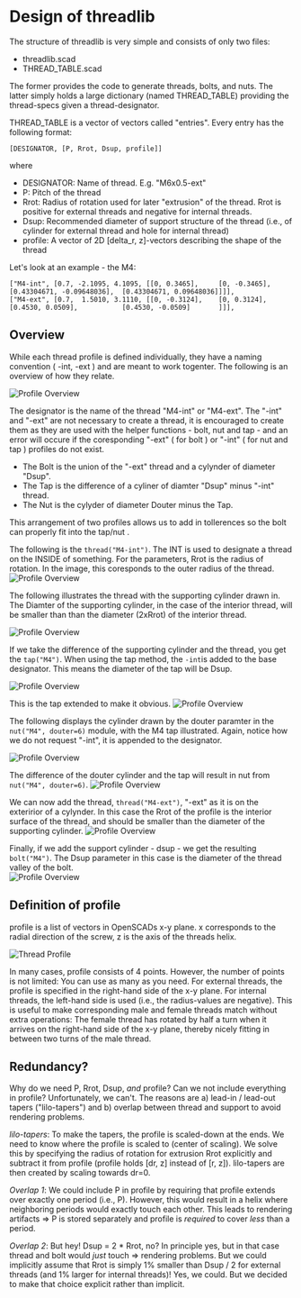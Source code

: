 # Design of threadlib

The structure of threadlib is very simple and consists of only two files:

- threadlib.scad
- THREAD_TABLE.scad

The former provides the code to generate threads, bolts, and nuts. The latter simply holds a large dictionary (named THREAD_TABLE) providing the thread-specs given a thread-designator.

THREAD_TABLE is a vector of vectors called "entries". Every entry has the following format:


    [DESIGNATOR, [P, Rrot, Dsup, profile]]

where

- DESIGNATOR: Name of thread. E.g. "M6x0.5-ext"
- P: Pitch of the thread
- Rrot: Radius of rotation used for later "extrusion" of the thread. Rrot is positive for external threads and negative for internal threads.
- Dsup: Recommended diameter of support structure of the thread (i.e., of cylinder for external thread and hole for internal thread)
- profile: A vector of 2D [delta_r, z]-vectors describing the shape of the thread

Let's look at an example - the M4:

    ["M4-int", [0.7, -2.1095, 4.1095, [[0, 0.3465],     [0, -0.3465],   [0.43304671, -0.09648036],  [0.43304671, 0.09648036]]]],
    ["M4-ext", [0.7,  1.5010, 3.1110, [[0, -0.3124],    [0, 0.3124],    [0.4530, 0.0509],           [0.4530, -0.0509]       ]]],

## Overview 

While each thread profile is defined individually, they have a naming convention ( -int, -ext ) and are meant to work togenter. The following is an overview of how they relate.

![Profile Overview](imgs/8_M4_Nut_Bolt.png)

The designator is the name of the thread "M4-int" or "M4-ext". The "-int" and "-ext" are not necessary to create a thread, it is encouraged to create them as they are used  with the helper functions - bolt, nut and tap - and an error will occure if the coresponding "-ext" ( for bolt ) or "-int" ( for nut and tap ) profiles do not exist.

- The Bolt is the union of the "-ext" thread and a cylynder of diameter "Dsup".
- The Tap is the difference of a cyliner of diamter "Dsup" minus "-int" thread.
- The Nut is the cylyder of diameter Douter minus the Tap. 

This arrangement of two profiles allows us to add in tollerences so the bolt can properly fit into the tap/nut .

The following is the `thread("M4-int")`. The INT is used to designate a thread on the INSIDE of something. For the parameters, Rrot is the radius of rotation. In the image, this coresponds to the outer radius of the thread. 
![Profile Overview](imgs/1_M4-int.png)

The following illustrates the thread with the supporting cylinder drawn in. The Diamter of the supporting cylinder, in the case of the interior thread, will be smaller than than the diameter (2xRrot) of the interior thread.

![Profile Overview](imgs/2_Dsup_M4-int.png)

If we take the difference of the supporting cylinder and the thread, you get the `tap("M4")`. When using the tap method, the `-int`is added to the base designator. This means the diameter of the tap will be Dsup. 

![Profile Overview](imgs/3_TAP_M4.png)

This is the tap extended to make it obvious.
![Profile Overview](imgs/4_TAP_M4_longer.png)

The following displays the cylinder drawn by the douter paramter in the `nut("M4", douter=6)` module, with the M4 tap illustrated. Again, notice how we do not request "-int", it is appended to the designator.

![Profile Overview](imgs/5_NUT_Douter_TAPed.png)

The difference of the douter cylinder and the tap will result in nut from `nut("M4", douter=6)`.
![Profile Overview](imgs/6_NUT_M4.png)

We can now add the thread, `thread("M4-ext")`, "-ext" as it is on the exteririor of a cylynder. In this case the Rrot of the profile is the interior surface of the thread, and should be smaller than the diameter of the supporting cylinder.
![Profile Overview](imgs/7_M4-ext.png)

Finally, if we add the support cylinder - dsup - we get the resulting `bolt("M4")`. The Dsup parameter in this case is the diameter of the thread valley of the bolt.  
![Profile Overview](imgs/8_M4_Nut_Bolt.png)

## Definition of profile

profile is a list of vectors in OpenSCADs x-y plane. x corresponds to the radial direction of the screw, z is the axis of the threads helix.

![Thread Profile](imgs/ThreadProfile.png)

In many cases, profile consists of 4 points. However, the number of points is not limited: You can use as many as you need. For external threads, the profile is specified in the right-hand side of the x-y plane. For internal threads, the left-hand side is used (i.e., the radius-values are negative). This is useful to make corresponding male and female threads match without extra operations: The female thread has rotated by half a turn when it arrives on the right-hand side of the x-y plane, thereby nicely fitting in between two turns of the male thread.


## Redundancy?

Why do we need P, Rrot, Dsup, *and* profile? Can we not include everything in profile? Unfortunately, we can't. The reasons are a) lead-in / lead-out tapers ("lilo-tapers") and b) overlap between thread and support to avoid rendering problems.

*lilo-tapers*: To make the tapers, the profile is scaled-down at the ends. We need to know where the profile is scaled to (center of scaling). We solve this by specifying the radius of rotation for extrusion Rrot explicitly and subtract it from profile (profile holds [dr, z] instead of [r, z]). lilo-tapers are then created by scaling towards dr=0.

*Overlap 1*: We could include P in profile by requiring that profile extends over exactly one period (i.e., P). However, this would result in a helix where neighboring periods would exactly touch each other. This leads to rendering artifacts => P is stored separately and profile is *required* to cover *less* than a period. 

*Overlap 2*: But hey! Dsup = 2 * Rrot, no? In principle yes, but in that case thread and bolt would *just* touch => rendering problems. But we could implicitly assume that Rrot is simply 1% smaller than Dsup / 2 for external threads (and 1% larger for internal threads)! Yes, we could. But we decided to make that choice explicit rather than implicit.

